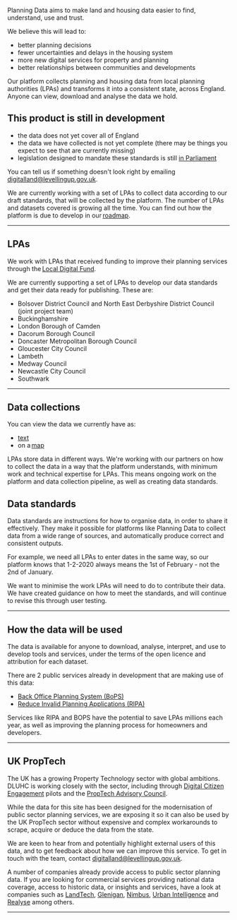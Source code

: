 Planning Data aims to make land and housing data easier to find, understand, use and trust. 

We believe this will lead to: 

-   better planning decisions 
-   fewer uncertainties and delays in the housing system 
-   more new digital services for property and planning 
-   better relationships between communities and developments 

Our platform collects planning and housing data from local planning authorities (LPAs) and transforms it into a consistent state, across England. Anyone can view, download and analyse the data we hold. 

<div class="govuk-inset-text">
  <h2 class="govuk-heading-m">This product is still in development</h2>
</div>

-   the data does not yet cover all of England 
-   the data we have collected is not yet complete (there may be things you expect to see that are currently missing) 
-   legislation designed to mandate these standards is still [in Parliament](https://bills.parliament.uk/bills/3155) 

You can tell us if something doesn't look right by emailing [digitalland@levellingup.gov.uk](mailto:digitalland@levellingup.gov.uk). 

We are currently working with a set of LPAs to collect data according to our draft standards, that will be collected by the platform. The number of LPAs and datasets covered is growing all the time. You can find out how the platform is due to develop in our [roadmap](/about/roadmap). 

<hr class="govuk-section-break govuk-section-break--m">

LPAs 
---

We work with LPAs that received funding to improve their planning services through the [Local Digital Fund](https://www.localdigital.gov.uk/fund/).

We are currently supporting a set of LPAs to develop our data standards and get their data ready for publishing. These are: 

-   Bolsover District Council and North East Derbyshire District Council (joint project team) 
-   Buckinghamshire 
-   London Borough of Camden 
-   Dacorum Borough Council 
-   Doncaster Metropolitan Borough Council 
-   Gloucester City Council 
-   Lambeth 
-   Medway Council 
-   Newcastle City Council 
-   Southwark 

<hr class="govuk-section-break govuk-section-break--m">

Data collections 
---

You can view the data we currently have as: 

-   [text](/dataset) 
-   on a [map](/map) 

LPAs store data in different ways. We're working with our partners on how to collect the data in a way that the platform understands, with minimum work and technical expertise for LPAs. This means ongoing work on the platform and data collection pipeline, as well as creating data standards. 

Data standards
---

Data standards are instructions for how to organise data, in order to share it effectively. They make it possible for platforms like Planning Data to collect data from a wide range of sources, and automatically produce correct and consistent outputs. 

For example, we need all LPAs to enter dates in the same way, so our platform knows that 1-2-2020 always means the 1st of February - not the 2nd of January. 

We want to minimise the work LPAs will need to do to contribute their data. We have created guidance on how to meet the standards, and will continue to revise this through user testing. 

<hr class="govuk-section-break govuk-section-break--m">

How the data will be used
---

The data is available for anyone to download, analyse, interpret, and use to develop tools and services, under the terms of the open licence and attribution for each dataset. 

There are 2 public services already in development that are making use of this data: 

-   [Back Office Planning System (BoPS)](https://bops.digital/) 
-   [Reduce Invalid Planning Applications (RIPA)](https://www.ripa.digital/understanding-the-problem) 

Services like RIPA and BOPS have the potential to save LPAs millions each year, as well as improving the planning process for homeowners and developers. 

<hr class="govuk-section-break govuk-section-break--m">

UK PropTech
---

The UK has a growing Property Technology sector with global ambitions.  DLUHC is working closely with the sector, including through [Digital Citizen Engagement](https://dluhcdigital.blog.gov.uk/2021/08/03/new-fund-to-enhance-community-engagement-in-planning/) pilots and the [PropTech Advisory Council](https://www.gov.uk/government/news/proptech-dragons-form-new-expert-property-innovation-council).   

While the data for this site has been designed for the modernisation of public sector planning services, we are exposing it so it can also be used by the UK PropTech sector without expensive and complex workarounds to scrape, acquire or deduce the data from the state.  

We are keen to hear from and potentially highlight external users of this data, and to get feedback about how we can improve this service. To get in touch with the team, contact [digitalland@levellingup.gov.uk](mailto:digitalland@levellingup.gov.uk).  

A number of companies already provide access to public sector planning data. If you are looking for commercial services providing national data coverage, access to historic data, or insights and services, have a look at companies such as [LandTech](https://land.tech/), [Glenigan](https://www.glenigan.com/), [Nimbus](https://www.nimbusmaps.co.uk/), [Urban Intelligence](https://urbanintelligence.co.uk/) and [Realyse](https://www.realyse.com/) among others.

<hr class="govuk-section-break govuk-section-break--m">
